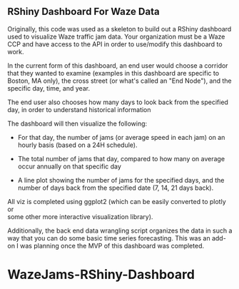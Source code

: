 RShiny Dashboard For Waze Data
--------------------------------

Originally, this code was used as a skeleton to build out a RShiny dashboard used
to visualize Waze traffic jam data. Your organization must be a Waze CCP and have
access to the API in order to use/modify this dashboard to work.

In the current form of this dashboard, an end user would choose a corridor that
they wanted to examine (examples in this dashboard are specific to Boston, MA only),
the cross street (or what's called an "End Node"), and the specific day, time, and year.

The end user also chooses how many days to look back from the specified day, in order
to understand historical information

The dashboard will then visualize the following:
* For that day, the number of jams (or average speed in each jam) on an hourly basis 
(based on a 24H schedule).

* The total number of jams that day, compared to how many on average occur annually
on that specific day

* A line plot showing the number of jams for the specified days, and the number
of days back from the specified date (7, 14, 21 days back).

All viz is completed using ggplot2 (which can be easily converted to plotly or\
some other more interactive visualization library). 

Additionally, the back end data wrangling script organizes the data in such a way
that you can do some basic time series forecasting. This was an add-on I was planning
once the MVP of this dashboard was completed.
# WazeJams-RShiny-Dashboard
